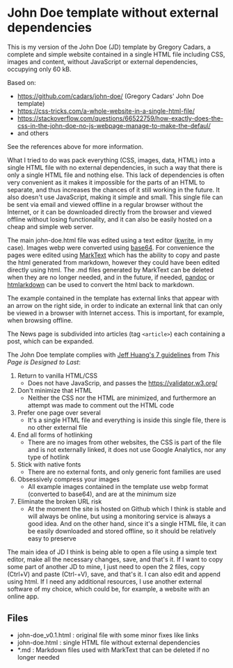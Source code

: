 # John Doe template without external dependencies

This is my version of the John Doe (JD) template by Gregory Cadars, a complete and simple website contained in a single HTML file including CSS, images and content, without JavaScript or external dependencies, occupying only 60 kB.

Based on:

- https://github.com/cadars/john-doe/  (Gregory Cadars' John Doe template)
- https://css-tricks.com/a-whole-website-in-a-single-html-file/
- https://stackoverflow.com/questions/66522759/how-exactly-does-the-css-in-the-john-doe-no-js-webpage-manage-to-make-the-defaul/
- and others

See the references above for more information.

What I tried to do was pack everything (CSS, images, data, HTML) into a single HTML file with no external dependencies, in such a way that there is only a single HTML file and nothing else. This lack of dependencies is often very convenient as it makes it impossible for the parts of an HTML to separate, and thus increases the chances of it still working in the future. It also doesn't use JavaScript, making it simple and small. This single file can be sent via email and viewed offline in a regular browser without the Internet, or it can be downloaded directly from the browser and viewed offline without losing functionality, and it can also be easily hosted on a cheap and simple web server.

The main john-doe.html file was edited using a text editor ([kwrite](https://apps.kde.org/kwrite/), in my case). Images webp were converted using [base64](https://linux.die.net/man/1/base64). For convenience the pages were edited using [MarkText](https://github.com/marktext/marktext) which has the ability to copy and paste the html generated from markdown, however they could have been edited directly using html. The .md files generated by MarkText can be deleted when they are no longer needed, and in the future, if needed, [pandoc](https://pandoc.org/try/) or [htmlarkdown](https://evitanrelta.github.io/htmlmarkdown/) can be used to convert the html back to markdown.

The example contained in the template has external links that appear with an arrow on the right side, in order to indicate an external link that can only be viewed in a browser with Internet access. This is important, for example, when browsing offline.

The News page is subdivided into articles (tag `<article>`) each containing a post, which can be expanded.

The John Doe template complies with [Jeff Huang's 7 guidelines](https://jeffhuang.com/designed_to_last/) from *This Page is Designed to Last*:

1. Return to vanilla HTML/CSS
   - Does not have JavaScrip, and passes the https://validator.w3.org/
2. Don't minimize that HTML
   - Neither the CSS nor the HTML are minimized, and furthermore an attempt was made to comment out the HTML code
3. Prefer one page over several
   - It's a single HTML file and everything is inside this single file, there is no other external file
4. End all forms of hotlinking
   - There are no images from other websites, the CSS is part of the file and is not externally linked, it does not use Google Analytics, nor any type of hotlink
5. Stick with native fonts
   - There are no external fonts, and only generic font families are used
6. Obsessively compress your images
   - All example images contained in the template use webp format (converted to base64), and are at the minimum size
7. Eliminate the broken URL risk
   - At the moment the site is hosted on Github which I think is stable and will always be online, but using a monitoring service is always a good idea. And on the other hand, since it's a single HTML file, it can be easily downloaded and stored offline, so it should be relatively easy to preserve

The main idea of JD I think is being able to open a file using a simple text editor, make all the necessary changes, save, and that's it. If I want to copy some part of another JD to mine, I just need to open the 2 files, copy (Ctrl+V) and paste (Ctrl-+V), save, and that's it. I can also edit and append using html. If I need any additional resources, I use another external software of my choice, which could be, for example, a website with an online app.

## Files

- john-doe_v0.1.html : original file with some minor fixes like links
- john-doe.html : single HTML file without external dependencies
- *.md : Markdown files used with MarkText that can be deleted if no longer needed